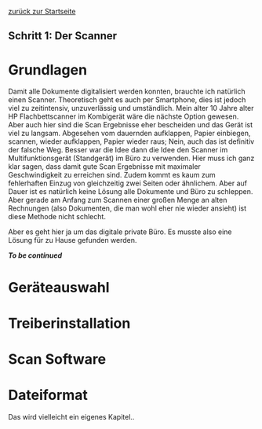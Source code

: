 [zurück zur Startseite](https://rsmuc.github.io/)

## Schritt 1: Der Scanner

# Grundlagen

Damit alle Dokumente digitalisiert werden konnten, brauchte ich natürlich einen Scanner. Theoretisch geht es auch per Smartphone, dies ist jedoch viel zu zeitintensiv, unzuverlässig und umständlich. Mein alter 10 Jahre alter HP Flachbettscanner im Kombigerät wäre die nächste Option gewesen. Aber auch hier sind die Scan Ergebnisse eher bescheiden und das Gerät ist viel zu langsam. Abgesehen vom dauernden aufklappen, Papier einbiegen, scannen, wieder aufklappen, Papier wieder raus; Nein, auch das ist definitiv der falsche Weg.
Besser war die Idee dann die Idee den Scanner im Multifunktionsgerät (Standgerät) im Büro zu verwenden. Hier muss ich ganz klar sagen, dass damit gute Scan Ergebnisse mit maximaler Geschwindigkeit zu erreichen sind. Zudem kommt es kaum zum fehlerhaften Einzug von gleichzeitig zwei Seiten oder ähnlichem. Aber auf Dauer ist es natürlich keine Lösung alle Dokumente und Büro zu schleppen. Aber gerade am Anfang zum Scannen einer großen Menge an alten Rechnungen (also Dokumenten, die man wohl eher nie wieder ansieht) ist diese Methode nicht schlecht.

Aber es geht hier ja um das digitale private Büro. Es musste also eine Lösung für zu Hause gefunden werden.

***To be continued***

# Geräteauswahl

# Treiberinstallation

# Scan Software

# Dateiformat
Das wird vielleicht ein eigenes Kapitel..
